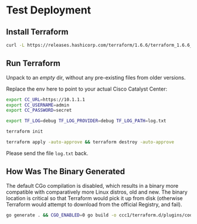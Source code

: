 # Test Deployment

## Install Terraform

```sh
curl -L https://releases.hashicorp.com/terraform/1.6.6/terraform_1.6.6_linux_amd64.zip | gunzip | sudo tee /usr/local/bin/terraform >/dev/null && sudo chmod 0755 /usr/local/bin/terraform
```

## Run Terraform

Unpack to an *empty* dir, without any pre-existing files from older versions.

Replace the env here to point to your actual Cisco Catalyst Center:

```sh
export CC_URL=https://10.1.1.1
export CC_USERNAME=admin
export CC_PASSWORD=secret

export TF_LOG=debug TF_LOG_PROVIDER=debug TF_LOG_PATH=log.txt

terraform init

terraform apply -auto-approve && terraform destroy -auto-approve
```

Please send the file `log.txt` back.

## How Was The Binary Generated

The default CGo compilation is disabled, which results in a binary more compatible with comparatively more Linux distros, old and new.
The binary location is critical so that Terraform would pick it up from disk (otherwise Terraform would attempt to download
from the official Registry, and fail).

```sh
go generate . && CGO_ENABLED=0 go build -o ccc1/terraform.d/plugins/codilime.com/CiscoDevNet/catalystcenter/0.1.1/linux_amd64/terraform-provider-catalystcenter .
```
